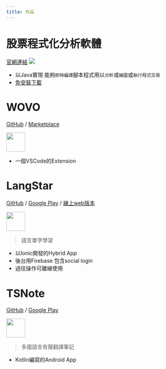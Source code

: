 ```yaml
---
title: 作品
---
```


股票程式化分析軟體
======
[官網連結](http://acechart.blogspot.tw/p/study.html)
![](https://4.bp.blogspot.com/-nePWvgXE_QI/VyR3PzM7z9I/AAAAAAAAAzg/CghM-h-4OQYg1JyCX2aAPSDR-IFB-yIKACLcB/s1600/%25E7%2595%25AB%25E9%259D%25A2%25E8%25AA%25AA%25E6%2598%258E1.png)

- 以Java實現 能夠`即時編譯`腳本程式用以`分析`或`繪圖`或`執行程式交易`
- [免安裝下載](https://drive.google.com/uc?export=&confirm=no_antivirus&id=0B198vjebxteUMTdxUDNxTjBjMGs)

WOVO
======
[GitHub](https://github.com/jimliuxyz/wovo) / [Marketplace](https://marketplace.visualstudio.com/items?itemName=jimliuxyz.wovo)

<img src="https://jimliuxyz.gallerycdn.vsassets.io/extensions/jimliuxyz/wovo/1.1.1/1507014588487/Microsoft.VisualStudio.Services.Icons.Default" width = "50" height = "50" style="margin-left:0px" />

- 一個VSCode的Extension


LangStar
======
[GitHub](https://github.com/jimliuxyz/ion-langstar) / [Google Play](https://play.google.com/store/apps/details?id=tw.com.langstar.t1) / [線上web版本](https://langstar-b15d9.firebaseapp.com/#/home)

<img src="/images/LangStar/icon.png" width = "50" height = "50" alt="" style="margin-left:0px" />

> 語言單字學習

- 以Ionic開發的Hybrid App
- 後台用Firebase 包含social login
- 過往操作可離線使用

TSNote
======
[GitHub](https://github.com/jimliuxyz/tsnote) / [Google Play](https://play.google.com/store/apps/details?id=com.jimliuxyz.tsnote)

<img src="/images/TsNote/icon.png" width = "50" height = "50" style="margin-left:0px" />

> 多國語言有聲翻譯筆記

- Kotlin編寫的Android App



